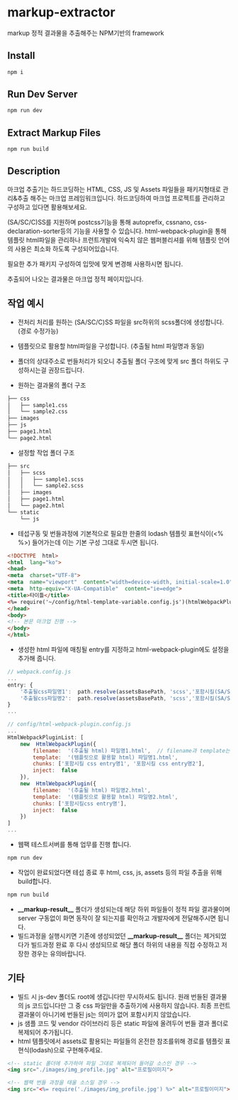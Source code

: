 # markup-extractor
markup 정적 결과물을 추출해주는 NPM기반의 framework
  
## Install

```bash
npm i
```

## Run Dev Server

```bash
npm run dev
```

## Extract Markup Files

```bash
npm run build
```

## Description
마크업 추출기는 하드코딩하는 HTML, CSS, JS 및 Assets 파일들을 패키지형태로 관리&추출 해주는 마크업 프레임워크입니다. 
하드코딩하여 마크업 프로젝트를 관리하고 구성하고 있다면 활용해보세요.

(SA/SC/C)SS를 지원하며 postcss기능을 통해 autoprefix, cssnano, css-declaration-sorter등의 기능을 사용할 수 있습니다. 
html-webpack-plugin을 통해 템플릿 html파일을 관리하나 프런트개발에 익숙치 않은 웹퍼블리셔를 위해 템플릿 언어의 사용은 최소화 하도록 구성되어있습니다. 

필요한 추가 패키지 구성하여 입맛에 맞게 변경해 사용하시면 됩니다. 

추출되어 나오는 결과물은 마크업 정적 페이지입니다. 

## 작업 예시
- 전처리 처리를 원하는 (SA/SC/C)SS 파일을 src하위의 scss폴더에 생성합니다. (경로 수정가능)
- 템플릿으로 활용할 html파일을 구성합니다. (추출될 html 파일명과 동일)
- 폴더의 상대주소로 번들처리가 되오니 추출될 폴더 구조에 맞게 src 폴더 하위도 구성하시는걸 권장드립니다.

- 원하는 결과물의 폴더 구조

```bash
├── css
│   ├── sample1.css
│   └── sample2.css
├── images
├── js
├── page1.html
└── page2.html
```

- 설정할 작업 폴더 구조

```bash
├── src
│   ├── scss
│   │   ├── sample1.scss
│   │   └── sample2.scss
│   ├── images
│   ├── page1.html
│   └── page2.html
└── static
    └── js
```

- 테섭구동 및 번들과정에 기본적으로 필요한 한줄의 lodash 템플릿 표현식이(<% %>) 들어가는데 이는 기본 구성 그대로 두시면 됩니다.

```html
<!DOCTYPE  html>
<html  lang="ko">
<head>
<meta  charset="UTF-8">
<meta  name="viewport"  content="width=device-width, initial-scale=1.0">
<meta  http-equiv="X-UA-Compatible"  content="ie=edge">
<title>타이틀</title>
<%= require('~/config/html-template-variable.config.js')(htmlWebpackPlugin).injectTags %>	<!-- 환경에 따라 css link태그를 붙여주는 역할 -->
</head>
<body>
<!-- 본문 마크업 진행 -->
</body>
</html>
```

- 생성한 html 파일에 매칭될 entry를 지정하고 html-webpack-plugin에도 설정을 추가해 줍니다.

```javascript
// webpack.config.js
...
entry: {
	'추출될css파일명1':  path.resolve(assetsBasePath, 'scss','포함시킬(SA/SC/C)SS파일명'.(sa/sc/c)ss),
	'추출될css파일명2':  path.resolve(assetsBasePath, 'scss','포함시킬(SA/SC/C)SS파일명'.(sa/sc/c)ss),
}
...
```

```javascript
// config/html-webpack-plugin.config.js
...
HtmlWebpackPluginList: [
	new  HtmlWebpackPlugin({
		filename:  '(추출될 html) 파일명1.html',	// filename과 template는 동일명으로 해 주세요.
		template:  '(템플릿으로 활용할 html) 파일명1.html',
		chunks: ['포함시킬 css entry명1', '포함시킬 css entry명2'],
		inject:  false
	}),
	new  HtmlWebpackPlugin({
		filename:  '(추출될 html) 파일명2.html',
		template:  '(템플릿으로 활용할 html) 파일명2.html',
		chunks: ['포함시킬css entry명'],
		inject:  false
	})
]
...
```

- 웹팩 테스트서버를 통해 업무를 진행 합니다.

```bash
npm run dev
```

- 작업이 완료되었다면 테섭 종료 후 html, css, js, assets 등의 파일 추출을 위해 build합니다.

```bash
npm run build
```

- **\_\_markup-result\_\_** 폴더가 생성되는데 해당 하위 파일들이 정적 파일 결과물이며 server 구동없이 화면 동작이 잘 되는지를 확인하고 개발자에게 전달해주시면 됩니다.
- 빌드과정을 실행시키면 기존에 생성되었던 **\_\_markup-result\_\_** 폴더는 제거되었다가 빌드과정 완료 후 다시 생성되므로 해당 폴더 하위의 내용을 직접 수정하고 저장한 경우는 유의바랍니다.

## 기타 
- 빌드 시 js-dev 폴더도 root에 생깁니다만 무시하셔도 됩니다. 원래 번들된 결과물의 js 코드입니다만 그 중 css 파일만을 추출하기에 사용하지 않습니다. 최종 프런트 결과물이 아니기에 번들된 js는 의미가 없어 포함시키지 않았습니다.
- js 샘플 코드 및 vendor 라이브러리 등은 static 파일에 올려두어 번들 결과 폴더로 복제되어 추가됩니다.
- html 템플릿에서 assets로 활용되는 파일들의 온전한 참조를위해 경로를 템플릿 표현식(lodash)으로 구현해주세요.

```html
<!-- static 폴더에 추가하여 파일 그대로 복제되어 들어갈 소스인 경우 -->
<img src="./images/img_profile.jpg" alt="프로필이미지">
```

```html
<!-- 웹팩 번들 과정을 태울 소스일 경우 -->
<img src="<%= require('./images/img_profile.jpg') %>" alt="프로필이미지">
```

